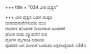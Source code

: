 +++
title = "034 ವೀರ ದೈತ್ಯನ"

+++
ವೀರ ದೈತ್ಯನ ಬಹಳ ದುಷ್ಟರಿ  
ವಾರವದನಾರೆಣಿಸುವರು ಮುಂ  
ಗಾರಿರುಳ ತನಿಯರಕ ನೀಲಾಚಲದ ಖಂಡರಣೆ   
ಘೋರ ರಾಹು ವ್ಯೂಹವೆನೆ ಸುರ  
ವೈರಿಗಳ ಮೈಗಾಂತಿ ಲಹರಿಯ        
ಪೂರದಲಿ ಜಗ ಮುಳುಗೆ ಬಂದುದು ಲಕ್ಷಸಂಖ್ಯೆಯಲಿ      ॥34॥